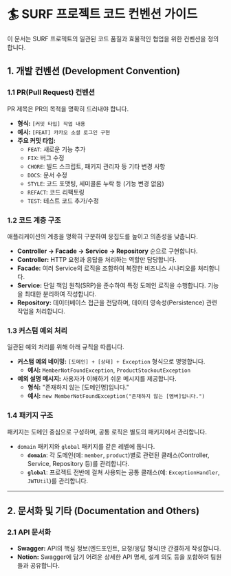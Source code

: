 # 🏄 SURF 프로젝트 코드 컨벤션 가이드

이 문서는 SURF 프로젝트의 일관된 코드 품질과 효율적인 협업을 위한 컨벤션을 정의합니다.

## 1. 개발 컨벤션 (Development Convention)

### 1.1 PR(Pull Request) 컨벤션
PR 제목은 PR의 목적을 명확히 드러내야 합니다.
* **형식:** `[커밋 타입] 작업 내용`
* **예시:** `[FEAT] 카카오 소셜 로그인 구현`
* **주요 커밋 타입:**
    * `FEAT`: 새로운 기능 추가
    * `FIX`: 버그 수정
    * `CHORE`: 빌드 스크립트, 패키지 관리자 등 기타 변경 사항
    * `DOCS`: 문서 수정
    * `STYLE`: 코드 포맷팅, 세미콜론 누락 등 (기능 변경 없음)
    * `REFACT`: 코드 리팩토링
    * `TEST`: 테스트 코드 추가/수정

### 1.2 코드 계층 구조
애플리케이션의 계층을 명확히 구분하여 응집도를 높이고 의존성을 낮춥니다.
* **Controller → Facade → Service → Repository** 순으로 구현합니다.
* **Controller:** HTTP 요청과 응답을 처리하는 역할만 담당합니다.
* **Facade:** 여러 Service의 로직을 조합하여 복잡한 비즈니스 시나리오를 처리합니다.
* **Service:** 단일 책임 원칙(SRP)을 준수하여 특정 도메인 로직을 수행합니다. 기능을 최대한 분리하여 작성합니다.
* **Repository:** 데이터베이스 접근을 전담하며, 데이터 영속성(Persistence) 관련 작업을 처리합니다.

### 1.3 커스텀 예외 처리
일관된 예외 처리를 위해 아래 규칙을 따릅니다.
* **커스텀 예외 네이밍:** `[도메인] + [상태] + Exception` 형식으로 명명합니다.
    * **예시:** `MemberNotFoundException`, `ProductStockoutException`
* **예외 설명 메시지:** 사용자가 이해하기 쉬운 메시지를 제공합니다.
    * **형식:** "존재하지 않는 [도메인명]입니다."
    * **예시:** `new MemberNotFoundException("존재하지 않는 [멤버]입니다.")`

### 1.4 패키지 구조
패키지는 도메인 중심으로 구성하며, 공통 로직은 별도의 패키지에서 관리합니다.
* `domain` 패키지와 `global` 패키지를 같은 레벨에 둡니다.
    * **`domain`**: 각 도메인(예: `member`, `product`)별로 관련된 클래스(Controller, Service, Repository 등)를 관리합니다.
    * **`global`**: 프로젝트 전반에 걸쳐 사용되는 공통 클래스(예: `ExceptionHandler`, `JWTUtil`)를 관리합니다.

---

## 2. 문서화 및 기타 (Documentation and Others)

### 2.1 API 문서화
* **Swagger:** API의 핵심 정보(엔드포인트, 요청/응답 형식)만 간결하게 작성합니다.
* **Notion:** Swagger에 담기 어려운 상세한 API 명세, 설계 의도 등을 포함하여 팀원들과 공유합니다.